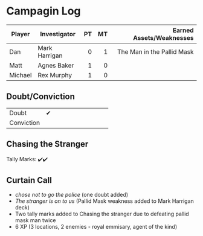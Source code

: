 # Campagin Log

| Player  | Investigator  |   PT |   MT |   Earned Assets/Weaknesses |
| ------- | ------------- | ---: | ---: | -------------------------: |
| Dan     | Mark Harrigan |    0 |    1 | The Man in the Pallid Mask |
| Matt    | Agnes Baker   |    1 |    0 |                            |
| Michael | Rex Murphy    |    1 |    0 |                            |


## Doubt/Conviction

|            |     |     |     |     |     |     |     |     |     |     |
| ---------- | --- | --- | --- | --- | --- | --- | --- | --- | --- | --- |
| Doubt      | ✔   |     |     |     |     |     |     |     |     |     |
| Conviction |     |     |     |     |     |     |     |     |     |     |

## Chasing the Stranger

Tally Marks: ✔️✔️

## Curtain Call

* *chose not to go the police*  (one doubt added)
* *The stranger is on to us* (Pallid Mask weakness added to Mark Harrigan deck)
* Two tally marks added to Chasing the stranger due to defeating pallid mask man twice
* 6 XP (3 locations, 2 enemies - royal emmisary, agent of the kind)
  


